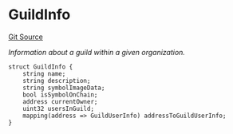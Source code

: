 # GuildInfo
[Git Source](https://github.com-treasure/TreasureProject/spellcaster-facets/blob/e61aea147da628641c6f090a95c62cf081f729f5/src/interfaces/IGuildManager.sol)

*Information about a guild within a given organization.*


```solidity
struct GuildInfo {
    string name;
    string description;
    string symbolImageData;
    bool isSymbolOnChain;
    address currentOwner;
    uint32 usersInGuild;
    mapping(address => GuildUserInfo) addressToGuildUserInfo;
}
```

